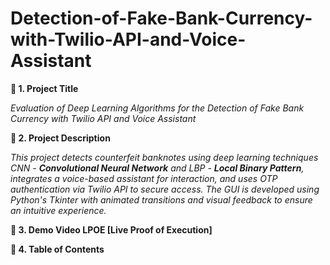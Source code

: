 # Detection-of-Fake-Bank-Currency-with-Twilio-API-and-Voice-Assistant

**🧾 1. Project Title**

*Evaluation of Deep Learning Algorithms for the Detection of Fake Bank Currency with Twilio API and Voice Assistant*

**📌 2. Project Description**

*This project detects counterfeit banknotes using deep learning techniques CNN - **Convolutional Neural Network** and LBP - **Local Binary Pattern**, integrates a voice-based assistant for interaction, and uses OTP authentication via Twilio API to secure access. The GUI is developed using Python's Tkinter with animated transitions and visual feedback to ensure an intuitive experience.*

**🎥 3. Demo Video LPOE [Live Proof of Execution]**



**📂 4. Table of Contents**

